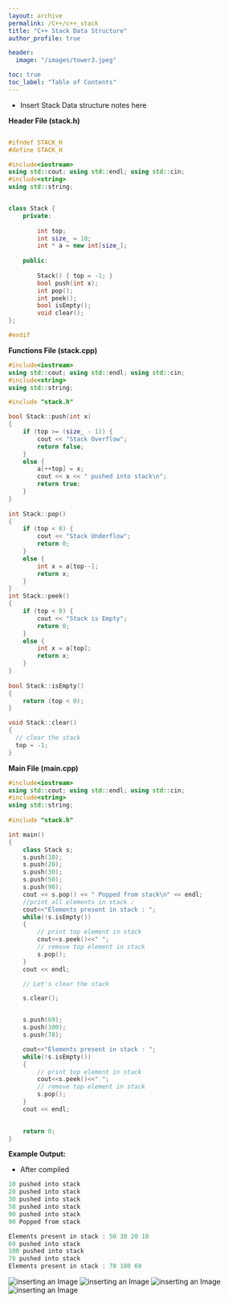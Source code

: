 ```yaml
---
layout: archive
permalink: /C++/c++_stack
title: "C++ Stack Data Structure"
author_profile: true

header:
  image: "/images/tower3.jpeg"

toc: true
toc_label: "Table of Contents" 
---
```




- Insert Stack Data structure notes here


**Header File (stack.h)**

```cpp

#ifndef STACK_H
#define STACK_H

#include<iostream>
using std::cout; using std::endl; using std::cin;
#include<string>
using std::string;


class Stack {
    private:
    
        int top;
        int size_ = 10;
        int * a = new int[size_];
    
    public:
    
        Stack() { top = -1; }
        bool push(int x);
        int pop();
        int peek();
        bool isEmpty();
        void clear();
};

#endif
```


**Functions File (stack.cpp)**

```cpp
#include<iostream>
using std::cout; using std::endl; using std::cin;
#include<string>
using std::string;

#include "stack.h"

bool Stack::push(int x)
{
    if (top >= (size_ - 1)) {
        cout << "Stack Overflow";
        return false;
    }
    else {
        a[++top] = x;
        cout << x << " pushed into stack\n";
        return true;
    }
}
 
int Stack::pop()
{
    if (top < 0) {
        cout << "Stack Underflow";
        return 0;
    }
    else {
        int x = a[top--];
        return x;
    }
}
int Stack::peek()
{
    if (top < 0) {
        cout << "Stack is Empty";
        return 0;
    }
    else {
        int x = a[top];
        return x;
    }
}
 
bool Stack::isEmpty()
{
    return (top < 0);
}

void Stack::clear()
{
  // clear the stack
  top = -1; 
}
```

**Main File (main.cpp)**

```cpp
#include<iostream>
using std::cout; using std::endl; using std::cin;
#include<string>
using std::string;
 
#include "stack.h"

int main()
{
    class Stack s;
    s.push(10);
    s.push(20);
    s.push(30);
    s.push(50);
    s.push(90);
    cout << s.pop() << " Popped from stack\n" << endl;
    //print all elements in stack :
    cout<<"Elements present in stack : ";
    while(!s.isEmpty())
    {
        // print top element in stack
        cout<<s.peek()<<" ";
        // remove top element in stack
        s.pop();
    }
    cout << endl;

    // Let's clear the stack

    s.clear();


    s.push(69);
    s.push(100);
    s.push(78);

    cout<<"Elements present in stack : ";
    while(!s.isEmpty())
    {
        // print top element in stack
        cout<<s.peek()<<" ";
        // remove top element in stack
        s.pop();
    }
    cout << endl;

 
    return 0;
}
```


**Example Output:**

* After compiled

```cpp
10 pushed into stack
20 pushed into stack
30 pushed into stack
50 pushed into stack
90 pushed into stack
90 Popped from stack

Elements present in stack : 50 30 20 10 
69 pushed into stack
100 pushed into stack
78 pushed into stack
Elements present in stack : 78 100 69 
```

![inserting an Image](/images/C++/stack/stack1.jpg)
![inserting an Image](/images/C++/stack/stack2.jpg)
![inserting an Image](/images/C++/stack/stack3.jpg)
![inserting an Image](/images/C++/stack/stack4.jpg)
